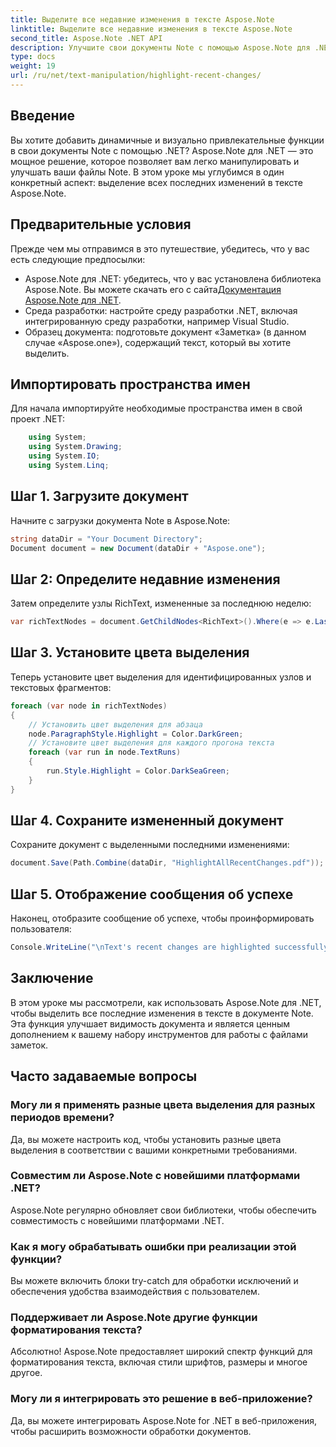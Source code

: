 ```yaml
---
title: Выделите все недавние изменения в тексте Aspose.Note
linktitle: Выделите все недавние изменения в тексте Aspose.Note
second_title: Aspose.Note .NET API
description: Улучшите свои документы Note с помощью Aspose.Note для .NET! Узнайте, как выделить недавние изменения в тексте, с помощью этого пошагового руководства.
type: docs
weight: 19
url: /ru/net/text-manipulation/highlight-recent-changes/
---
```

## Введение
Вы хотите добавить динамичные и визуально привлекательные функции в свои документы Note с помощью .NET? Aspose.Note для .NET — это мощное решение, которое позволяет вам легко манипулировать и улучшать ваши файлы Note. В этом уроке мы углубимся в один конкретный аспект: выделение всех последних изменений в тексте Aspose.Note.
## Предварительные условия
Прежде чем мы отправимся в это путешествие, убедитесь, что у вас есть следующие предпосылки:
-  Aspose.Note для .NET: убедитесь, что у вас установлена библиотека Aspose.Note. Вы можете скачать его с сайта[Документация Aspose.Note для .NET](https://reference.aspose.com/note/net/).
- Среда разработки: настройте среду разработки .NET, включая интегрированную среду разработки, например Visual Studio.
- Образец документа: подготовьте документ «Заметка» (в данном случае «Aspose.one»), содержащий текст, который вы хотите выделить.
## Импортировать пространства имен
Для начала импортируйте необходимые пространства имен в свой проект .NET:
```csharp
    using System;
    using System.Drawing;
    using System.IO;
    using System.Linq;
```
## Шаг 1. Загрузите документ
Начните с загрузки документа Note в Aspose.Note:
```csharp
string dataDir = "Your Document Directory";
Document document = new Document(dataDir + "Aspose.one");
```
## Шаг 2: Определите недавние изменения
Затем определите узлы RichText, измененные за последнюю неделю:
```csharp
var richTextNodes = document.GetChildNodes<RichText>().Where(e => e.LastModifiedTime >= DateTime.Today.Subtract(TimeSpan.FromDays(7)));
```
## Шаг 3. Установите цвета выделения
Теперь установите цвет выделения для идентифицированных узлов и текстовых фрагментов:
```csharp
foreach (var node in richTextNodes)
{
    // Установить цвет выделения для абзаца
    node.ParagraphStyle.Highlight = Color.DarkGreen;
    // Установите цвет выделения для каждого прогона текста
    foreach (var run in node.TextRuns)
    {
        run.Style.Highlight = Color.DarkSeaGreen;
    }
}
```
## Шаг 4. Сохраните измененный документ
Сохраните документ с выделенными последними изменениями:
```csharp
document.Save(Path.Combine(dataDir, "HighlightAllRecentChanges.pdf"));
```
## Шаг 5. Отображение сообщения об успехе
Наконец, отобразите сообщение об успехе, чтобы проинформировать пользователя:
```csharp
Console.WriteLine("\nText's recent changes are highlighted successfully.");
```
## Заключение
В этом уроке мы рассмотрели, как использовать Aspose.Note для .NET, чтобы выделить все последние изменения в тексте в документе Note. Эта функция улучшает видимость документа и является ценным дополнением к вашему набору инструментов для работы с файлами заметок.
## Часто задаваемые вопросы
### Могу ли я применять разные цвета выделения для разных периодов времени?
Да, вы можете настроить код, чтобы установить разные цвета выделения в соответствии с вашими конкретными требованиями.
### Совместим ли Aspose.Note с новейшими платформами .NET?
Aspose.Note регулярно обновляет свои библиотеки, чтобы обеспечить совместимость с новейшими платформами .NET.
### Как я могу обрабатывать ошибки при реализации этой функции?
Вы можете включить блоки try-catch для обработки исключений и обеспечения удобства взаимодействия с пользователем.
### Поддерживает ли Aspose.Note другие функции форматирования текста?
Абсолютно! Aspose.Note предоставляет широкий спектр функций для форматирования текста, включая стили шрифтов, размеры и многое другое.
### Могу ли я интегрировать это решение в веб-приложение?
Да, вы можете интегрировать Aspose.Note for .NET в веб-приложения, чтобы расширить возможности обработки документов.